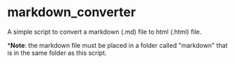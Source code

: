 # markdown_converter

A simple script to convert a markdown (.md) file to html (.html) file.

***Note**: the markdown file must be placed in a folder called "markdown" that is in the same folder as this script.
